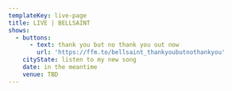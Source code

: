 ```yaml
---
templateKey: live-page
title: LIVE | BELLSAINT
shows:
  - buttons:
      - text: thank you but no thank you out now
        url: 'https://ffm.to/bellsaint_thankyoubutnothankyou'
    cityState: listen to my new song
    date: in the meantime
    venue: TBD
---
```


